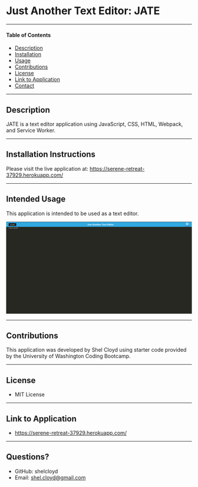 # **Just Another Text Editor: JATE**

___

#### **Table of Contents**
* [Description](#description)
* [Installation](#installation)
* [Usage](#usage)
* [Contributions](#contributions)
* [License](#license)
* [Link to Application](#link)
* [Contact](#contact)

___

<div id="description"></div>

## **Description**
JATE is a text editor application using JavaScript, CSS, HTML, Webpack, and Service Worker.

___

<div id="installation"></div>

## **Installation Instructions**
Please visit the live application at: https://serene-retreat-37929.herokuapp.com/

___

<div id="usage"></div>

## **Intended Usage**
This application is intended to be used as a text editor.

![Just Another Text Editor](./client/src/images/Screenshot%20(67).png)

___

<div id="contributions"></div>

## **Contributions**
This application was developed by Shel Cloyd using starter code provided by the University of Washington Coding Bootcamp.

___

<div id="license"></div>

## **License**
* MIT License

___

<div id="link"></div>

## **Link to Application**
* https://serene-retreat-37929.herokuapp.com/

___

<div id="contact"></div>

## **Questions?**
* GitHub: shelcloyd
* Email:  shel.cloyd@gmail.com
